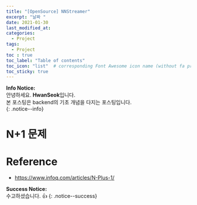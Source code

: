 ```yaml
---
title: "[OpenSource] NNStreamer"
excerpt: "날짜 "
date: 2021-01-30
last_modified_at: 
categories:
  - Project
tags:
  - Project 
toc : true
toc_label: "Table of contents"
toc_icon: "list"  # corresponding Font Awesome icon name (without fa prefix)
toc_sticky: true
---
```


**Info Notice:**  
안녕하세요. **HwanSeok**입니다.  
본 포스팅은 backend의 기초 개념을 다지는 포스팅입니다.  
{: .notice--info}

# N+1 문제



# Reference

- https://www.infoq.com/articles/N-Plus-1/

**Success Notice:**  
수고하셨습니다. :+1:
{: .notice--success}